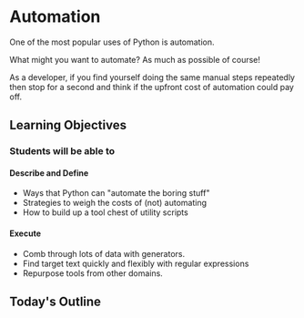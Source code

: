 # Automation

One of the most popular uses of Python is automation.

What might you want to automate? As much as possible of course!

As a developer, if you find yourself doing the same manual steps repeatedly then stop for a second and think if the upfront cost of automation could pay off.

## Learning Objectives

### Students will be able to

#### Describe and Define

- Ways that Python can "automate the boring stuff"
- Strategies to weigh the costs of (not) automating
- How to build up a tool chest of utility scripts

#### Execute

- Comb through lots of data with generators.
- Find target text quickly and flexibly with regular expressions
- Repurpose tools from other domains.

## Today's Outline

<!-- To Be Completed By Instructor -->

